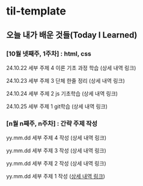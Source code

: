 # til-template

## 오늘 내가 배운 것들(Today I Learned)

### [10월 넷째주, 1주차] : html, css

24.10.22 세부 주제 4 이론 기초 과정 학습 (상세 내역 링크)

24.10.23 세부 주제 3 단체 한줄 정리 (상세 내역 링크)

24.10.24 세부 주제 2 js 기초학습 (상세 내역 링크)

24.10.25 세부 주제 1 git학습 (상세 내역 링크)

### [n월 n째주, n주차] : 간략 주제 작성 

yy.mm.dd 세부 주제 4 작성 (상세 내역 링크)

yy.mm.dd 세부 주제 3 작성 (상세 내역 링크)

yy.mm.dd 세부 주제 2 작성 (상세 내역 링크)

yy.mm.dd 세부 주제 1 작성 ([상세 내역 링크](https://github.com/kakao-cloud-edu-5/til-template/blob/main/Jan/yyyy-mm-dd))
